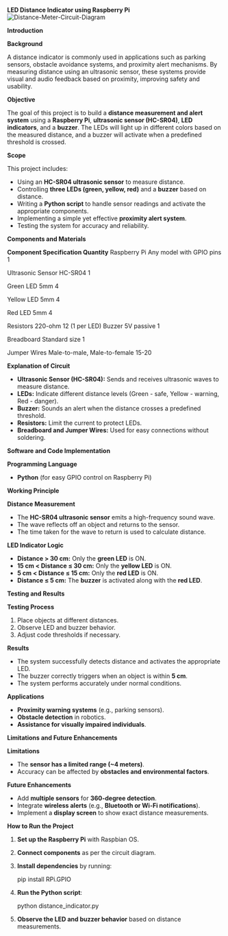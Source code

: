 **LED Distance Indicator using Raspberry Pi** 
![Distance-Meter-Circuit-Diagram](https://github.com/user-attachments/assets/cd927f88-19a7-47d7-98e4-616a9604c2e0)

**Introduction** 

**Background** 

A distance indicator is commonly used in applications such as parking sensors, obstacle avoidance systems, and proximity alert mechanisms. By measuring distance using an ultrasonic sensor, these systems provide visual and audio feedback based on proximity, improving safety and usability. 

**Objective** 

The goal of this project is to build a **distance measurement and alert system** using a **Raspberry Pi**, **ultrasonic sensor (HC-SR04)**, **LED indicators**, and a **buzzer**. The LEDs will light up in different colors based on the measured distance, and a buzzer will activate when a predefined threshold is crossed. 

**Scope** 

This project includes: 

- Using an **HC-SR04 ultrasonic sensor** to measure distance. 
- Controlling **three LEDs (green, yellow, red)** and a **buzzer** based on distance. 
- Writing a **Python script** to handle sensor readings and activate the appropriate components. 
- Implementing a simple yet effective **proximity alert system**. 
- Testing the system for accuracy and reliability. 

**Components and Materials** 

**Component  Specification  Quantity** Raspberry Pi  Any model with GPIO pins  1 

Ultrasonic Sensor HC-SR04  1 

Green LED  5mm  4 

Yellow LED  5mm  4 

Red LED  5mm  4 

Resistors  220-ohm  12 (1 per LED) Buzzer  5V passive  1 

Breadboard  Standard size  1 

Jumper Wires  Male-to-male, Male-to-female 15-20 


**Explanation of Circuit** 

- **Ultrasonic Sensor (HC-SR04):** Sends and receives ultrasonic waves to measure distance. 
- **LEDs:** Indicate different distance levels (Green - safe, Yellow - warning, Red - danger). 
- **Buzzer:** Sounds an alert when the distance crosses a predefined threshold. 
- **Resistors:** Limit the current to protect LEDs. 
- **Breadboard and Jumper Wires:** Used for easy connections without soldering. 

**Software and Code Implementation** 

**Programming Language** 

- **Python** (for easy GPIO control on Raspberry Pi) 

**Working Principle** 

**Distance Measurement** 

- The **HC-SR04 ultrasonic sensor** emits a high-frequency sound wave. 
- The wave reflects off an object and returns to the sensor. 
- The time taken for the wave to return is used to calculate distance. 

**LED Indicator Logic** 

- **Distance > 30 cm:** Only the **green LED** is ON. 
- **15 cm < Distance ≤ 30 cm:** Only the **yellow LED** is ON. 
- **5 cm < Distance ≤ 15 cm:** Only the **red LED** is ON. 
- **Distance ≤ 5 cm:** The **buzzer** is activated along with the **red LED**. 

**Testing and Results** 

**Testing Process** 

1. Place objects at different distances. 
1. Observe LED and buzzer behavior. 
1. Adjust code thresholds if necessary. 

**Results** 

- The system successfully detects distance and activates the appropriate LED. 
- The buzzer correctly triggers when an object is within **5 cm**. 
- The system performs accurately under normal conditions. 

**Applications** 

- **Proximity warning systems** (e.g., parking sensors). 
- **Obstacle detection** in robotics. 
- **Assistance for visually impaired individuals**. 

**Limitations and Future Enhancements** 

**Limitations** 

- The **sensor has a limited range (~4 meters)**. 
- Accuracy can be affected by **obstacles and environmental factors**. 

**Future Enhancements** 

- Add **multiple sensors** for **360-degree detection**. 
- Integrate **wireless alerts** (e.g., **Bluetooth or Wi-Fi notifications**). 
- Implement a **display screen** to show exact distance measurements. 

**How to Run the Project** 

1. **Set up the Raspberry Pi** with Raspbian OS. 
1. **Connect components** as per the circuit diagram. 
1. **Install dependencies** by running: 

   pip install RPi.GPIO 

4. **Run the Python script**: 

   python distance\_indicator.py 

5. **Observe the LED and buzzer behavior** based on distance measurements. 
